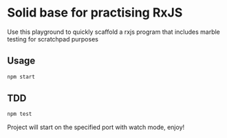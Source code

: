 # Solid base for practising RxJS

Use this playground to quickly scaffold a rxjs program that includes marble testing for scratchpad purposes

## Usage

```bash
npm start
```

## TDD

```bash
npm test
```

Project will start on the specified port with watch mode, enjoy! 
